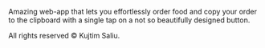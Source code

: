 Amazing web-app that lets you effortlessly order food and copy your order to the clipboard with a single tap on a not so beautifully designed button.

All rights reserved © Kujtim Saliu. 
